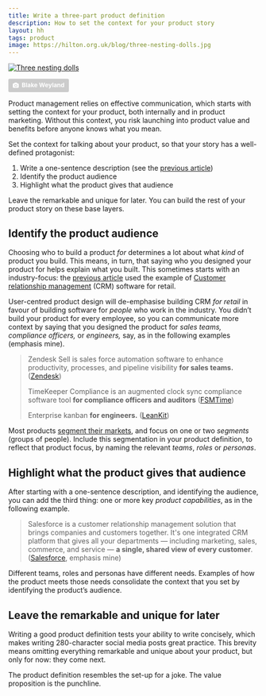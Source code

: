 ```yaml
---
title: Write a three-part product definition
description: How to set the context for your product story
layout: hh
tags: product
image: https://hilton.org.uk/blog/three-nesting-dolls.jpg
---
```


<!-- 
1. Articulate the product definition to set the context for talking about your product.
2. Include three things: one-sentence description, the audience, and what they can do.
3. Say who you designed the product for.
4. Highlight what the product gives that audience.
5. The product definition is the set-up for the value proposition.
-->

[![Three nesting dolls](three-nesting-dolls.jpg)](https://unsplash.com/photos/9hhOVsf1lpU)

<a style="background-color:#ccc;color:white;text-decoration:none;padding:4px 6px;font-family:-apple-system, sans-serif;font-size:12px;font-weight:bold;line-height:1.2;display:inline-block;border-radius:3px" href="https://unsplash.com/photos/9hhOVsf1lpU" rel="noopener noreferrer" title="Photo by Blake Weyland"><span style="display:inline-block;padding:2px 3px"><svg xmlns="http://www.w3.org/2000/svg" style="height:12px;width:auto;position:relative;vertical-align:middle;top:-1px;fill:white" viewBox="0 0 32 32"><title>unsplash-logo</title><path d="M20.8 18.1c0 2.7-2.2 4.8-4.8 4.8s-4.8-2.1-4.8-4.8c0-2.7 2.2-4.8 4.8-4.8 2.7.1 4.8 2.2 4.8 4.8zm11.2-7.4v14.9c0 2.3-1.9 4.3-4.3 4.3h-23.4c-2.4 0-4.3-1.9-4.3-4.3v-15c0-2.3 1.9-4.3 4.3-4.3h3.7l.8-2.3c.4-1.1 1.7-2 2.9-2h8.6c1.2 0 2.5.9 2.9 2l.8 2.4h3.7c2.4 0 4.3 1.9 4.3 4.3zm-8.6 7.5c0-4.1-3.3-7.5-7.5-7.5-4.1 0-7.5 3.4-7.5 7.5s3.3 7.5 7.5 7.5c4.2-.1 7.5-3.4 7.5-7.5z"></path></svg></span><span style="display:inline-block;padding:2px 3px">Blake Weyland</span></a>

Product management relies on effective communication, which starts with setting the context for your product, both internally and in product marketing.
Without this context, you risk launching into product value and benefits before anyone knows what you mean.

Set the context for talking about your product, so that your story has a well-defined protagonist:

1. Write a one-sentence description (see the [previous article](minimal-product-definition))
2. Identify the product audience
3. Highlight what the product gives that audience

Leave the remarkable and unique for later.
You can build the rest of your product story on these base layers.

## Identify the product audience

Choosing who to build a product _for_ determines a lot about what _kind_ of product you build.
This means, in turn, that saying who you designed your product for helps explain what you built.
This sometimes starts with an industry-focus: the 
[previous article](minimal-product-definition) used the example of 
[Customer relationship management](https://en.wikipedia.org/wiki/Customer_relationship_management)
(CRM) software for retail.

User-centred product design will de-emphasise building CRM _for retail_ in favour of building software for _people_ who work in the industry.
You didn’t build your product for every employee, so you can communicate more context by saying that you designed the product for _sales teams, compliance officers,_ or _engineers,_ say, as in the following examples (emphasis mine).

> Zendesk Sell is sales force automation software to enhance productivity, processes, and pipeline visibility **for sales teams.**
> ([Zendesk](https://www.zendesk.com/sell/))
>
> TimeKeeper Compliance is an augmented clock sync compliance software tool **for compliance officers and auditors**
> ([FSMTime](https://www.fsmtime.com/products/compliance/))
>
> Enterprise kanban **for engineers.** ([LeanKit](https://leankit.com))

Most products [segment their markets](https://en.wikipedia.org/wiki/Market_segmentation), 
and focus on one or two _segments_ (groups of people).
Include this segmentation in your product definition, to reflect that product focus, by naming the relevant _teams_, _roles_ or _personas_.

## Highlight what the product gives that audience

After starting with a one-sentence description, and identifying the audience, you can add the third thing: one or more key _product capabilities_, as in the following example.

> Salesforce is a customer relationship management solution that brings companies and customers together.
> It's one integrated CRM platform that gives all your departments — including marketing, sales, commerce, and service — **a single, shared view of every customer**.
> ([Salesforce](https://www.salesforce.com/products/what-is-salesforce/), emphasis mine)

Different teams, roles and personas have different needs.
Examples of how the product meets those needs consolidate the context that you set by identifying the product’s audience.

## Leave the remarkable and unique for later

Writing a good product definition tests your ability to write concisely, which makes writing 280-character social media posts great practice.
This brevity means omitting everything remarkable and unique about your product, but only for now:
they come next.

The product definition resembles the set-up for a joke.
The value proposition is the punchline.
